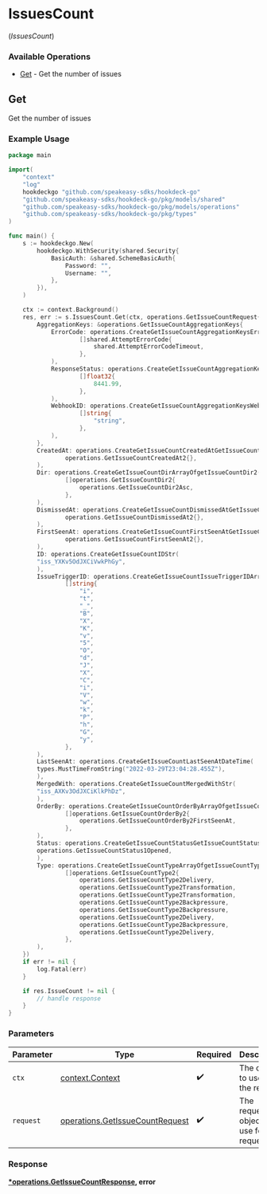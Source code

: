 # IssuesCount
(*IssuesCount*)

### Available Operations

* [Get](#get) - Get the number of issues

## Get

Get the number of issues

### Example Usage

```go
package main

import(
	"context"
	"log"
	hookdeckgo "github.com/speakeasy-sdks/hookdeck-go"
	"github.com/speakeasy-sdks/hookdeck-go/pkg/models/shared"
	"github.com/speakeasy-sdks/hookdeck-go/pkg/models/operations"
	"github.com/speakeasy-sdks/hookdeck-go/pkg/types"
)

func main() {
    s := hookdeckgo.New(
        hookdeckgo.WithSecurity(shared.Security{
            BasicAuth: &shared.SchemeBasicAuth{
                Password: "",
                Username: "",
            },
        }),
    )

    ctx := context.Background()
    res, err := s.IssuesCount.Get(ctx, operations.GetIssueCountRequest{
        AggregationKeys: &operations.GetIssueCountAggregationKeys{
            ErrorCode: operations.CreateGetIssueCountAggregationKeysErrorCodeArrayOfAttemptErrorCode(
                    []shared.AttemptErrorCode{
                        shared.AttemptErrorCodeTimeout,
                    },
            ),
            ResponseStatus: operations.CreateGetIssueCountAggregationKeysResponseStatusArrayOffloat32(
                    []float32{
                        8441.99,
                    },
            ),
            WebhookID: operations.CreateGetIssueCountAggregationKeysWebhookIDArrayOfstr(
                    []string{
                        "string",
                    },
            ),
        },
        CreatedAt: operations.CreateGetIssueCountCreatedAtGetIssueCountCreatedAt2(
                operations.GetIssueCountCreatedAt2{},
        ),
        Dir: operations.CreateGetIssueCountDirArrayOfgetIssueCountDir2(
                []operations.GetIssueCountDir2{
                    operations.GetIssueCountDir2Asc,
                },
        ),
        DismissedAt: operations.CreateGetIssueCountDismissedAtGetIssueCountDismissedAt2(
                operations.GetIssueCountDismissedAt2{},
        ),
        FirstSeenAt: operations.CreateGetIssueCountFirstSeenAtGetIssueCountFirstSeenAt2(
                operations.GetIssueCountFirstSeenAt2{},
        ),
        ID: operations.CreateGetIssueCountIDStr(
        "iss_YXKv5OdJXCiVwkPhGy",
        ),
        IssueTriggerID: operations.CreateGetIssueCountIssueTriggerIDArrayOfstr(
                []string{
                    "i",
                    "t",
                    "_",
                    "B",
                    "X",
                    "K",
                    "v",
                    "5",
                    "O",
                    "d",
                    "J",
                    "X",
                    "C",
                    "i",
                    "V",
                    "w",
                    "k",
                    "P",
                    "h",
                    "G",
                    "y",
                },
        ),
        LastSeenAt: operations.CreateGetIssueCountLastSeenAtDateTime(
        types.MustTimeFromString("2022-03-29T23:04:28.455Z"),
        ),
        MergedWith: operations.CreateGetIssueCountMergedWithStr(
        "iss_AXKv3OdJXCiKlkPhDz",
        ),
        OrderBy: operations.CreateGetIssueCountOrderByArrayOfgetIssueCountOrderBy2(
                []operations.GetIssueCountOrderBy2{
                    operations.GetIssueCountOrderBy2FirstSeenAt,
                },
        ),
        Status: operations.CreateGetIssueCountStatusGetIssueCountStatus1(
        operations.GetIssueCountStatus1Opened,
        ),
        Type: operations.CreateGetIssueCountTypeArrayOfgetIssueCountType2(
                []operations.GetIssueCountType2{
                    operations.GetIssueCountType2Delivery,
                    operations.GetIssueCountType2Transformation,
                    operations.GetIssueCountType2Transformation,
                    operations.GetIssueCountType2Backpressure,
                    operations.GetIssueCountType2Backpressure,
                    operations.GetIssueCountType2Delivery,
                    operations.GetIssueCountType2Backpressure,
                    operations.GetIssueCountType2Delivery,
                },
        ),
    })
    if err != nil {
        log.Fatal(err)
    }

    if res.IssueCount != nil {
        // handle response
    }
}
```

### Parameters

| Parameter                                                                          | Type                                                                               | Required                                                                           | Description                                                                        |
| ---------------------------------------------------------------------------------- | ---------------------------------------------------------------------------------- | ---------------------------------------------------------------------------------- | ---------------------------------------------------------------------------------- |
| `ctx`                                                                              | [context.Context](https://pkg.go.dev/context#Context)                              | :heavy_check_mark:                                                                 | The context to use for the request.                                                |
| `request`                                                                          | [operations.GetIssueCountRequest](../../models/operations/getissuecountrequest.md) | :heavy_check_mark:                                                                 | The request object to use for the request.                                         |


### Response

**[*operations.GetIssueCountResponse](../../models/operations/getissuecountresponse.md), error**

